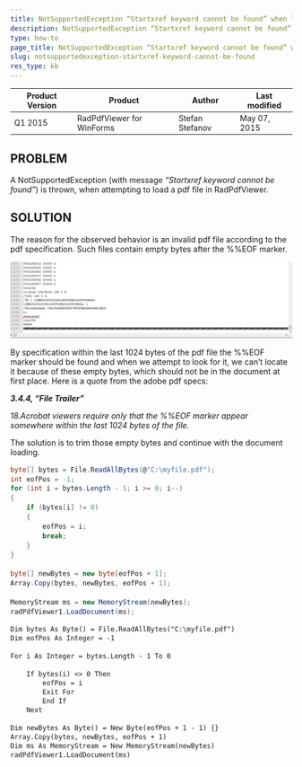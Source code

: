 ```yaml
---
title: NotSupportedException “Startxref keyword cannot be found” when loading pdf file in RadPdfViewer for WinForms
description: NotSupportedException “Startxref keyword cannot be found” when loading pdf file in RadPdfViewer for WinForms. Check it now!
type: how-to
page_title: NotSupportedException “Startxref keyword cannot be found” when loading pdf file in RadPdfViewer for WinForms
slug: notsupportedexception-startxref-keyword-cannot-be-found
res_type: kb
---
```


|Product Version|Product|Author|Last modified|
|----|----|----|----|
|Q1 2015|RadPdfViewer for WinForms|Stefan Stefanov|May 07, 2015|

## PROBLEM
    
A NotSupportedException (with message *“Startxref keyword cannot be found”*) is thrown, when attempting to load a pdf file in RadPdfViewer.  
   
## SOLUTION  

The reason for the observed behavior is an invalid pdf file according to the pdf specification. Such files contain empty bytes after the %%EOF marker.

![NotSupportedException “Startxref keyword cannot be found” when loading pdf file in RadPdfViewer for WinForms](images/notsupportedexception-startxref-keyword-cannot-be-found001.png)  
   
 
By specification within the last 1024 bytes of the pdf file the %%EOF marker should be found and when we attempt to look for it, we can’t locate it because of these empty bytes, which should not be in the document at first place. Here is a quote from the adobe pdf specs:

  
***3.4.4, “File Trailer”***
 
*18.Acrobat viewers require only that the %%EOF marker appear somewhere within the last 1024 bytes of the file.*
 
The solution is to trim those empty bytes and continue with the document loading.
 
````C#
byte[] bytes = File.ReadAllBytes(@"C:\myfile.pdf");
int eofPos = -1;
for (int i = bytes.Length - 1; i >= 0; i--)
{
    if (bytes[i] != 0)
    {
        eofPos = i;
        break;
    }
}
 
byte[] newBytes = new byte[eofPos + 1];
Array.Copy(bytes, newBytes, eofPos + 1);
 
MemoryStream ms = new MemoryStream(newBytes);
radPdfViewer1.LoadDocument(ms);

````
````VB.NET
Dim bytes As Byte() = File.ReadAllBytes("C:\myfile.pdf")
Dim eofPos As Integer = -1

For i As Integer = bytes.Length - 1 To 0

    If bytes(i) <> 0 Then
        eofPos = i
        Exit For
        End If
    Next

Dim newBytes As Byte() = New Byte(eofPos + 1 - 1) {}
Array.Copy(bytes, newBytes, eofPos + 1)
Dim ms As MemoryStream = New MemoryStream(newBytes)
radPdfViewer1.LoadDocument(ms)

````
 


